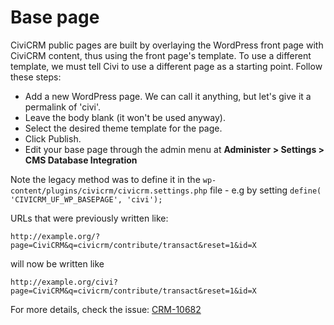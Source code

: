 # Base page

CiviCRM public pages are built by overlaying the WordPress front page with CiviCRM content, thus using the front page's template. To use a different template, we must tell Civi to use a different page as a starting point. Follow these steps:

* Add a new WordPress page. We can call it anything, but let's give it a permalink of 'civi'.
* Leave the body blank (it won't be used anyway).
* Select the desired theme template for the page.
* Click Publish.
* Edit your base page through the admin menu at **Administer > Settings > CMS Database Integration**

Note the legacy method was to define it in the `wp-content/plugins/civicrm/civicrm.settings.php` file - e.g by setting `define( 'CIVICRM_UF_WP_BASEPAGE', 'civi');`

URLs that were previously written like:

```
http://example.org/?page=CiviCRM&q=civicrm/contribute/transact&reset=1&id=X
```

will now be written like

```
http://example.org/civi?page=CiviCRM&q=civicrm/contribute/transact&reset=1&id=X
```

For more details, check the issue: [CRM-10682](http://issues.civicrm.org/jira/browse/CRM-10682)
